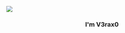<a align="center" href="#"><img src="https://user-images.githubusercontent.com/70461429/198889066-a8ed9837-9dd1-434e-89bb-311b5290769d.png"/></a>

<h3 align="center">I'm V3rax0</h3>
